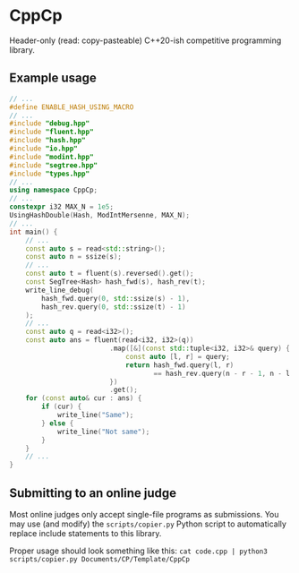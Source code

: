 # CppCp

Header-only (read: copy-pasteable) C++20-ish competitive programming library. 

## Example usage

```cpp
// ...
#define ENABLE_HASH_USING_MACRO
// ...
#include "debug.hpp"
#include "fluent.hpp"
#include "hash.hpp"
#include "io.hpp"
#include "modint.hpp"
#include "segtree.hpp"
#include "types.hpp"
// ...
using namespace CppCp;
// ...
constexpr i32 MAX_N = 1e5;
UsingHashDouble(Hash, ModIntMersenne, MAX_N);
// ...
int main() {
    // ...
    const auto s = read<std::string>();
    const auto n = ssize(s);
    // ...
    const auto t = fluent(s).reversed().get();
    const SegTree<Hash> hash_fwd(s), hash_rev(t);
    write_line_debug(
        hash_fwd.query(0, std::ssize(s) - 1),
        hash_rev.query(0, std::ssize(t) - 1)
    );
    // ...
    const auto q = read<i32>();
    const auto ans = fluent(read<i32, i32>(q))
                         .map([&](const std::tuple<i32, i32>& query) {
                             const auto [l, r] = query;
                             return hash_fwd.query(l, r)
                                    == hash_rev.query(n - r - 1, n - l - 1);
                         })
                         .get();
    for (const auto& cur : ans) {
        if (cur) {
            write_line("Same");
        } else {
            write_line("Not same");
        }
    }
    // ...
}
```

## Submitting to an online judge

Most online judges only accept single-file programs as submissions. You may use (and modify) the `scripts/copier.py` Python script to automatically replace include statements to this library.

Proper usage should look something like this: `cat code.cpp | python3 scripts/copier.py Documents/CP/Template/CppCp`
